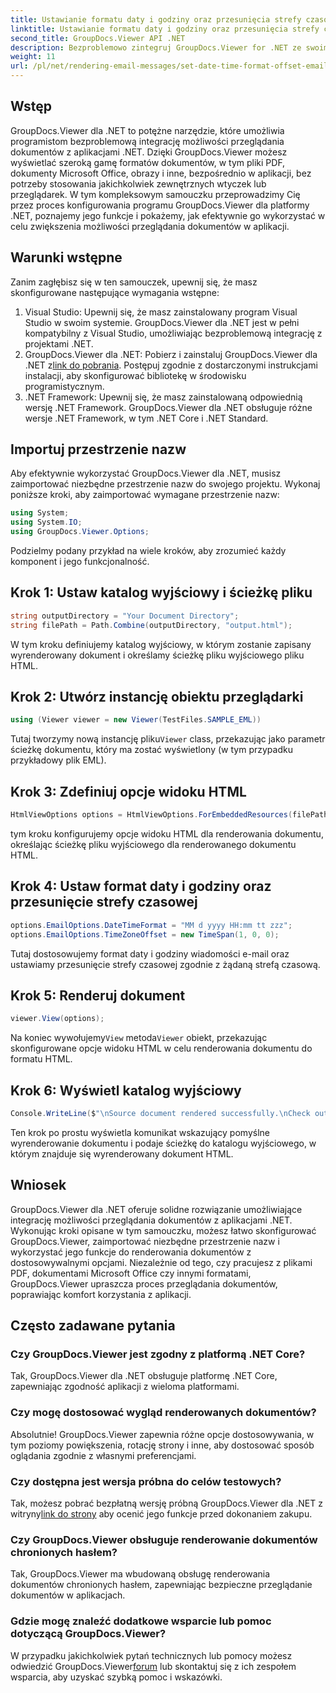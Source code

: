 ```yaml
---
title: Ustawianie formatu daty i godziny oraz przesunięcia strefy czasowej (e-mail)
linktitle: Ustawianie formatu daty i godziny oraz przesunięcia strefy czasowej (e-mail)
second_title: GroupDocs.Viewer API .NET
description: Bezproblemowo zintegruj GroupDocs.Viewer for .NET ze swoimi aplikacjami, aby uzyskać zaawansowane możliwości przeglądania dokumentów. Zwiększ wygodę użytkownika dzięki konfigurowalnym opcjom.
weight: 11
url: /pl/net/rendering-email-messages/set-date-time-format-offset-email/
---
```


## Wstęp
GroupDocs.Viewer dla .NET to potężne narzędzie, które umożliwia programistom bezproblemową integrację możliwości przeglądania dokumentów z aplikacjami .NET. Dzięki GroupDocs.Viewer możesz wyświetlać szeroką gamę formatów dokumentów, w tym pliki PDF, dokumenty Microsoft Office, obrazy i inne, bezpośrednio w aplikacji, bez potrzeby stosowania jakichkolwiek zewnętrznych wtyczek lub przeglądarek. W tym kompleksowym samouczku przeprowadzimy Cię przez proces konfigurowania programu GroupDocs.Viewer dla platformy .NET, poznajemy jego funkcje i pokażemy, jak efektywnie go wykorzystać w celu zwiększenia możliwości przeglądania dokumentów w aplikacji.
## Warunki wstępne
Zanim zagłębisz się w ten samouczek, upewnij się, że masz skonfigurowane następujące wymagania wstępne:
1. Visual Studio: Upewnij się, że masz zainstalowany program Visual Studio w swoim systemie. GroupDocs.Viewer dla .NET jest w pełni kompatybilny z Visual Studio, umożliwiając bezproblemową integrację z projektami .NET.
2.  GroupDocs.Viewer dla .NET: Pobierz i zainstaluj GroupDocs.Viewer dla .NET z[link do pobrania](https://releases.groupdocs.com/viewer/net/). Postępuj zgodnie z dostarczonymi instrukcjami instalacji, aby skonfigurować bibliotekę w środowisku programistycznym.
3. .NET Framework: Upewnij się, że masz zainstalowaną odpowiednią wersję .NET Framework. GroupDocs.Viewer dla .NET obsługuje różne wersje .NET Framework, w tym .NET Core i .NET Standard.

## Importuj przestrzenie nazw
Aby efektywnie wykorzystać GroupDocs.Viewer dla .NET, musisz zaimportować niezbędne przestrzenie nazw do swojego projektu. Wykonaj poniższe kroki, aby zaimportować wymagane przestrzenie nazw:

```csharp
using System;
using System.IO;
using GroupDocs.Viewer.Options;
```


Podzielmy podany przykład na wiele kroków, aby zrozumieć każdy komponent i jego funkcjonalność.
## Krok 1: Ustaw katalog wyjściowy i ścieżkę pliku
```csharp
string outputDirectory = "Your Document Directory";
string filePath = Path.Combine(outputDirectory, "output.html");
```
W tym kroku definiujemy katalog wyjściowy, w którym zostanie zapisany wyrenderowany dokument i określamy ścieżkę pliku wyjściowego pliku HTML.
## Krok 2: Utwórz instancję obiektu przeglądarki
```csharp
using (Viewer viewer = new Viewer(TestFiles.SAMPLE_EML))
```
 Tutaj tworzymy nową instancję pliku`Viewer` class, przekazując jako parametr ścieżkę dokumentu, który ma zostać wyświetlony (w tym przypadku przykładowy plik EML).
## Krok 3: Zdefiniuj opcje widoku HTML
```csharp
HtmlViewOptions options = HtmlViewOptions.ForEmbeddedResources(filePath);
```
tym kroku konfigurujemy opcje widoku HTML dla renderowania dokumentu, określając ścieżkę pliku wyjściowego dla renderowanego dokumentu HTML.
## Krok 4: Ustaw format daty i godziny oraz przesunięcie strefy czasowej
```csharp
options.EmailOptions.DateTimeFormat = "MM d yyyy HH:mm tt zzz";
options.EmailOptions.TimeZoneOffset = new TimeSpan(1, 0, 0);
```
Tutaj dostosowujemy format daty i godziny wiadomości e-mail oraz ustawiamy przesunięcie strefy czasowej zgodnie z żądaną strefą czasową.
## Krok 5: Renderuj dokument
```csharp
viewer.View(options);
```
 Na koniec wywołujemy`View` metoda`Viewer` obiekt, przekazując skonfigurowane opcje widoku HTML w celu renderowania dokumentu do formatu HTML.
## Krok 6: Wyświetl katalog wyjściowy
```csharp
Console.WriteLine($"\nSource document rendered successfully.\nCheck output in {outputDirectory}.");
```
Ten krok po prostu wyświetla komunikat wskazujący pomyślne wyrenderowanie dokumentu i podaje ścieżkę do katalogu wyjściowego, w którym znajduje się wyrenderowany dokument HTML.

## Wniosek
GroupDocs.Viewer dla .NET oferuje solidne rozwiązanie umożliwiające integrację możliwości przeglądania dokumentów z aplikacjami .NET. Wykonując kroki opisane w tym samouczku, możesz łatwo skonfigurować GroupDocs.Viewer, zaimportować niezbędne przestrzenie nazw i wykorzystać jego funkcje do renderowania dokumentów z dostosowywalnymi opcjami. Niezależnie od tego, czy pracujesz z plikami PDF, dokumentami Microsoft Office czy innymi formatami, GroupDocs.Viewer upraszcza proces przeglądania dokumentów, poprawiając komfort korzystania z aplikacji.
## Często zadawane pytania
### Czy GroupDocs.Viewer jest zgodny z platformą .NET Core?
Tak, GroupDocs.Viewer dla .NET obsługuje platformę .NET Core, zapewniając zgodność aplikacji z wieloma platformami.
### Czy mogę dostosować wygląd renderowanych dokumentów?
Absolutnie! GroupDocs.Viewer zapewnia różne opcje dostosowywania, w tym poziomy powiększenia, rotację strony i inne, aby dostosować sposób oglądania zgodnie z własnymi preferencjami.
### Czy dostępna jest wersja próbna do celów testowych?
 Tak, możesz pobrać bezpłatną wersję próbną GroupDocs.Viewer dla .NET z witryny[link do strony](https://releases.groupdocs.com/viewer/net/) aby ocenić jego funkcje przed dokonaniem zakupu.
### Czy GroupDocs.Viewer obsługuje renderowanie dokumentów chronionych hasłem?
Tak, GroupDocs.Viewer ma wbudowaną obsługę renderowania dokumentów chronionych hasłem, zapewniając bezpieczne przeglądanie dokumentów w aplikacjach.
### Gdzie mogę znaleźć dodatkowe wsparcie lub pomoc dotyczącą GroupDocs.Viewer?
 W przypadku jakichkolwiek pytań technicznych lub pomocy możesz odwiedzić GroupDocs.Viewer[forum](https://forum.groupdocs.com/c/viewer/9) lub skontaktuj się z ich zespołem wsparcia, aby uzyskać szybką pomoc i wskazówki.